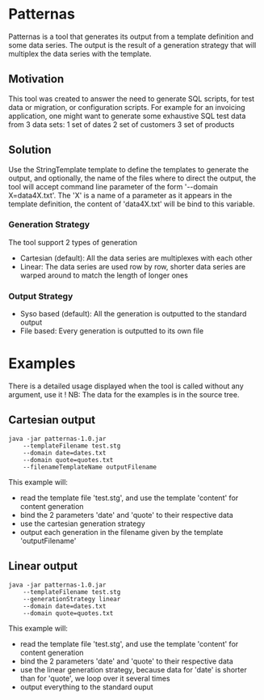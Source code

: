 # Patternas

Patternas is a tool that generates its output from a template definition and some data series.
The output is the result of a generation strategy that will multiplex the data series with the template.

## Motivation

This tool was created to answer the need to generate SQL scripts, for test data or migration, or configuration scripts.
For example for an invoicing application, one might want to generate some exhaustive SQL test data from 3 data sets:
1 set of dates
2 set of customers
3 set of products 

## Solution

Use the StringTemplate template to define the templates to generate the output, and optionally, the name of the 
files where to direct the output, the tool will accept command line parameter of the form '--domain X=data4X.txt'.
The 'X' is a name of a parameter as it appears in the template definition, the content of 'data4X.txt' will be bind to 
this variable.

### Generation Strategy

The tool support 2 types of generation
* Cartesian (default): All the data series are multiplexes with each other
* Linear: The data series are used row by row, shorter data series are warped around to match the length of longer ones

### Output Strategy

* Syso based (default): All the generation is outputted to the standard output
* File based: Every generation is outputted to its own file

# Examples

There is a detailed usage displayed when the tool is called without any argument, use it !
NB: The data for the examples is in the source tree.

## Cartesian output

	java -jar patternas-1.0.jar 
		--templateFilename test.stg
		--domain date=dates.txt 
		--domain quote=quotes.txt 
		--filenameTemplateName outputFilename

This example will:
* read the template file 'test.stg', and use the template 'content' for content generation
* bind the 2 parameters 'date' and 'quote' to their respective data
* use the cartesian generation strategy
* output each generation in the filename given by the template 'outputFilename'

		
## Linear output

	java -jar patternas-1.0.jar 
		--templateFilename test.stg
		--generationStrategy linear
		--domain date=dates.txt 
		--domain quote=quotes.txt

This example will:
* read the template file 'test.stg', and use the template 'content' for content generation
* bind the 2 parameters 'date' and 'quote' to their respective data
* use the linear generation strategy, because data for 'date' is shorter than for 'quote', we loop over it several times
* output everything to the standard ouput
